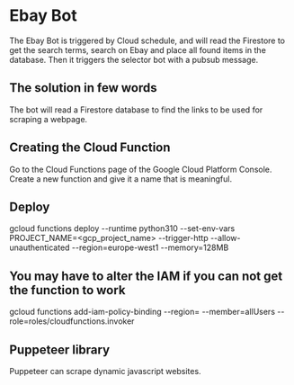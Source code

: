 # Ebay Bot
The Ebay Bot is triggered by Cloud schedule, and will read the Firestore to get the search terms, search on Ebay and place all found items in the database. Then it triggers the selector bot with a pubsub message.

## The solution in few words
The bot will read a Firestore database to find the links to be used for scraping a webpage.

## Creating the Cloud Function
Go to the Cloud Functions page of the Google Cloud Platform Console. Create a new function and give it a name that is meaningful.

## Deploy
gcloud functions deploy <cloud function name> --runtime python310 --set-env-vars PROJECT_NAME=<gcp_project_name> --trigger-http --allow-unauthenticated --region=europe-west1 --memory=128MB

## You may have to alter the IAM if you can not get the function to work
gcloud functions add-iam-policy-binding <function name> --region=<region> --member=allUsers --role=roles/cloudfunctions.invoker

## Puppeteer library
Puppeteer can scrape dynamic javascript websites.
